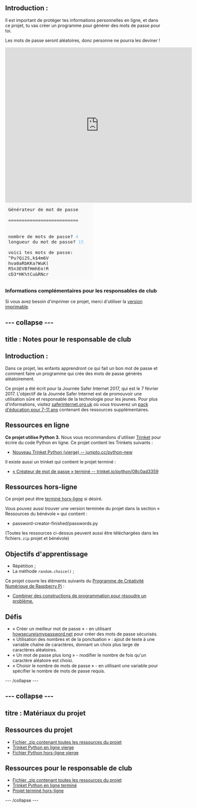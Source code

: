 ## Introduction :

Il est important de protéger tes informations personnelles en ligne, et dans ce projet, tu vas créer un programme pour générer des mots de passe pour toi.

Les mots de passe seront aléatoires, donc personne ne pourra les deviner !

<div class="trinket">
  <iframe src="https://trinket.io/embed/python/08c0ad3359?outputOnly=true&start=result" width="600" height="500" frameborder="0" marginwidth="0" marginheight="0" allowfullscreen>
  </iframe>
  <img src="images/passwords-finished.png">
</div>

### Informations complémentaires pour les responsables de club

Si vous avez besoin d'imprimer ce projet, merci d'utiliser la [version imprimable](https://projects.raspberrypi.org/en/projects/password-generator/print).


--- collapse ---
---
title : Notes pour le responsable de club
---


## Introduction :

Dans ce projet, les enfants apprendront ce qui fait un bon mot de passe et comment faire un programme qui crée des mots de passe générés aléatoirement.

Ce projet a été écrit pour la Journée Safer Internet 2017, qui est le 7 février 2017. L'objectif de la Journée Safer Internet est de promouvoir une utilisation sûre et responsable de la technologie pour les jeunes. Pour plus d'informations, visitez [saferinternet.org.uk](https://www.saferinternet.org.uk/) où vous trouverez un [pack d'éducation pour 7-11 ans](https://d1afx9quaogywf.cloudfront.net/cdn/farfuture/_-EgL7dYtxtypvvDcNCE53bYE-OMfdH59vaJ5XPcoG4/mtime:1483547665/sites/default/files/SID2017%20Education%20Pack%20for%207-11%20year%20olds_0.zip) contenant des ressources supplémentaires.

## Ressources en ligne

__Ce projet utilise Python 3.__ Nous vous recommandons d'utiliser [Trinket](https://trinket.io/) pour écrire du code Python en ligne. Ce projet contient les Trinkets suivants :

+ [Nouveau Trinket Python (vierge) -- jumpto.cc/python-new](http://jumpto.cc/python-new)

Il existe aussi un trinket qui contient le projet terminé :

+ [« Créateur de mot de passe » terminé -- trinket.io/python/08c0ad3359](https://trinket.io/python/08c0ad3359)

## Ressources hors-ligne
Ce projet peut être [terminé hors-ligne](https://www.codeclubprojects.org/en-GB/resources/python-working-offline/) si désiré.

Vous pouvez aussi trouver une version terminée du projet dans la section « Ressources du bénévole » qui contient :

+ password-creator-finished/passwords.py

(Toutes les ressources ci-dessus peuvent aussi être téléchargées dans les fichiers`.zip` projet et bénévole)

## Objectifs d'apprentissage
+ Répétition ;
+ La méthode `random.choice()` ;

Ce projet couvre les éléments suivants du [Programme de Créativité Numérique de Raspberry Pi](http://rpf.io/curriculum) :

+ [Combiner des constructions de programmation pour résoudre un problème.](https://www.raspberrypi.org/curriculum/programming/builder)

## Défis
+ « Créer un meilleur mot de passe » - en utilisant <a href="https://howsecureismypassword.net/" target="_blank">howsecureismypassword.net</a> pour créer des mots de passe sécurisés.
+ « Utilisation des nombres et de la ponctuation » : ajout de texte à une variable chaîne de caractères, donnant un choix plus large de caractères aléatoires.
+ « Un mot de passe plus long » - modifier le nombre de fois qu'un caractère aléatoire est choisi.
+ « Choisir le nombre de mots de passe » - en utilisant une variable pour spécifier le nombre de mots de passe requis.

--- /collapse ---


--- collapse ---
---
titre : Matériaux du projet
---
## Ressources du projet
* [Fichier .zip contenant toutes les ressources du projet](resources/password-generator-resources.zip)
* [Trinket Python en ligne vierge](http://jumpto.cc/python-new)
* [Fichier Python hors-ligne vierge](resources/new-new.py)

## Ressources pour le responsable de club
* [Fichier .zip contenant toutes les ressources du projet](resources/password-generator-finished.zip)
* [Trinket Python en ligne terminé](https://trinket.io/python/08c0ad3359)
* [Projet terminé hors-ligne](resources/password-generator-finished-passwords.py)

--- /collapse ---
